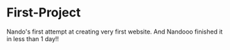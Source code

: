 # First-Project
Nando's first attempt at creating very first website.
And Nandooo finished it in less than 1 day!!
